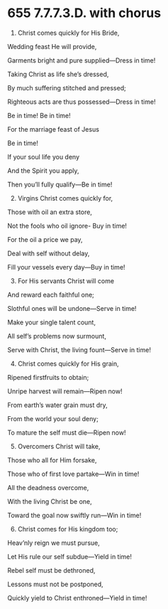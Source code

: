 # 655 7.7.7.3.D. with chorus

1.  Christ comes quickly for His Bride,

Wedding feast He will provide,

Garments bright and pure supplied—Dress in time!

Taking Christ as life she’s dressed,

By much suffering stitched and pressed;

Righteous acts are thus possessed—Dress in time!

Be in time! Be in time!

For the marriage feast of Jesus

Be in time!

If your soul life you deny

And the Spirit you apply,

Then you’ll fully qualify—Be in time!

2.  Virgins Christ comes quickly for,

Those with oil an extra store,

Not the fools who oil ignore- Buy in time!

For the oil a price we pay,

Deal with self without delay,

Fill your vessels every day—Buy in time!

3.  For His servants Christ will come

And reward each faithful one;

Slothful ones will be undone—Serve in time!

Make your single talent count,

All self’s problems now surmount,

Serve with Christ, the living fount—Serve in time!

4.  Christ comes quickly for His grain,

Ripened firstfruits to obtain;

Unripe harvest will remain—Ripen now!

From earth’s water grain must dry,

From the world your soul deny;

To mature the self must die—Ripen now!

5.  Overcomers Christ will take,

Those who all for Him forsake,

Those who of first love partake—Win in time!

All the deadness overcome,

With the living Christ be one,

Toward the goal now swiftly run—Win in time!

6.  Christ comes for His kingdom too;

Heav’nly reign we must pursue,

Let His rule our self subdue—Yield in time!

Rebel self must be dethroned,

Lessons must not be postponed,

Quickly yield to Christ enthroned—Yield in time!

